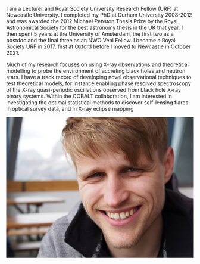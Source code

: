 I am a Lecturer and Royal Society University Research Fellow (URF) at Newcastle University. I completed my PhD at Durham University 2008-2012 and was awarded the 2012 Michael Penston Thesis Prize by the Royal Astronomical Society for the best astronomy thesis in the UK that year. I then spent 5 years at the University of Amsterdam, the first two as a postdoc and the final three as an NWO Veni Fellow. I became a Royal Society URF in 2017, first at Oxford before I moved to Newcastle in October 2021.

Much of my research focuses on using X-ray observations and theoretical modelling to probe the environment of accreting black holes and neutron stars. I have a track record of developing novel observational techniques to test theoretical models, for instance enabling phase resolved spectroscopy of the X-ray quasi-periodic oscillations observed from black hole X-ray binary systems. Within the COBALT collaboration, I am interested in investigating the optimal statistical methods to discover self-lensing flares in optical survey data, and in X-ray eclipse mapping

![Adam](/assets/images/Adam.png)
